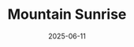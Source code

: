 ---
title: "Mountain Sunrise"
slug: "mountain-sunrise"
date: "2025-06-11"
image: "https://images.unsplash.com/photo-1506905925346-21bda4d32df4?w=800&h=600&fit=crop"
description: "A breathtaking sunrise over mountain peaks, capturing the golden hour light"
location: "Swiss Alps"
camera: "Canon EOS R5"
settings: "f/8, 1/250s, ISO 100"
category: "landscape"
tags: ["landscape", "mountains", "sunrise", "nature"]
featured: true
---
